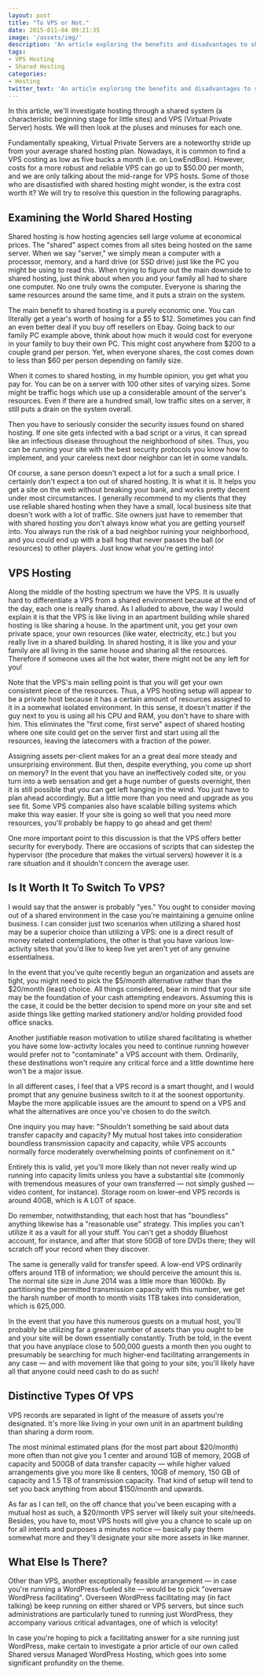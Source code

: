 ```yaml
---
layout: post
title: "To VPS or Not."
date: 2015-011-04 09:21:35
image: '/assets/img/'
description: 'An article exploring the benefits and disadvantages to shared and VPS hosting.'
tags:
- VPS Hosting
- Shared Hosting
categories:
- Hosting
twitter_text: 'An article exploring the benefits and disadvantages to shared and VPS hosting. '
---
```


In this article, we'll investigate hosting through a shared system (a characteristic beginning stage for little sites) and VPS (Virtual Private Server) hosts. We will then look at the pluses and minuses for each one. 

Fundamentally speaking, Virtual Private Servers are a noteworthy stride up from your average shared hosting plan. Nowadays, it is common to find a VPS costing as low as five bucks a month (i.e. on LowEndBox). However, costs for a more robust and reliable VPS can go up to $50.00 per month, and we are only talking about the mid-range for VPS hosts. Some of those who are disastisfied with shared hosting might wonder, is the extra cost worth it? We will try to resolve this question in the following paragraphs.  

## Examining the World Shared Hosting 

Shared hosting is how hosting agencies sell large volume at economical prices. The "shared" aspect comes from all sites being hosted on the same server. When we say "server," we simply mean a computer with a processor, memory, and a hard drive (or SSD drive) just like the PC you might be using to read this. When trying to figure out the main downside to shared hosting, just think about when you and your family all had to share one computer. No one truly owns the computer. Everyone is sharing the same resources around the same time, and it puts a strain on the system. 

The main benefit to shared hosting is a purely economic one. You can literally get a year's worth of hosing for a $5 to $12. Sometimes you can find an even better deal if you buy off resellers on Ebay. Going back to our family PC example above, think about how much it would cost for everyone in your family to buy their own PC. This might cost anywhere from $200 to a couple grand per person. Yet, when everyone shares, the cost comes down to less than $60 per person depending on family size. 

When it comes to shared hosting, in my humble opinion, you get what you pay for. You can be on a server with 100 other sites of varying sizes. Some might be traffic hogs which use up a considerable amount of the server's resources. Even if there are a hundred small, low traffic sites on a server, it still puts a drain on the system overall. 

Then you have to seriously consider the security issues found on shared hosting. If one site gets infected with a bad script or a virus, it can spread like an infectious disease throughout the neighborhood of sites. Thus, you can be running your site with the best security protocols you know how to implement, and your careless next door neighbor can let in some vandals. 

Of course, a sane person doesn't expect a lot for a such a small price. I certainly don't expect a ton out of shared hosting. It is what it is. It helps you get a site on the web without breaking your bank, and works pretty decent under most circumstances. I generally recommend to my clients that they use reliable shared hosting when they have a small, local business site that doesn't work with a lot of traffic. Site owners just have to remember that with shared hosting you don't always know what you are getting yourself into. You always run the risk of a bad neighbor ruining your neighborhood, and you could end up with a ball hog that never passes the ball (or resources) to other players. Just know what you're getting into! 

## VPS Hosting 

Along the middle of the hosting spectrum we have the VPS. It is usually hard to differentiate a VPS from a shared environment because at the end of the day, each one is really shared. As I alluded to above, the way I would explain it is that the VPS is like living in an apartment building while shared hosting is like sharing a house. In the apartment unit, you get your own private space, your own resources (like water, electricity, etc.) but you really live in a shared building. In shared hosting, it is like you and your family are all living in the same house and sharing all the resources. Therefore if someone uses all the hot water, there might not be any left for you! 

Note that the VPS's main selling point is that you will get your own consistent piece of the resources. Thus, a VPS hosting setup will appear to be a private host because it has a certain amount of resources assigned to it in a somewhat isolated environment. In this sense, it doesn't matter if the guy next to you is using all his CPU and RAM, you don't have to share with him. This eliminates the "first come, first serve" aspect of shared hosting where one site could get on the server first and start using all the resources, leaving the latecomers with a fraction of the power. 


Assigning assets per-client makes for an a great deal more steady and unsurprising environment. But then, despite everything, you come up short on memory? In the event that you have an ineffectively coded site, or you turn into a web sensation and get a huge number of guests overnight, then it is still possible that you can get left hanging in the wind. You just have to plan ahead accordingly. But a little more than you need and upgrade as you see fit. Some VPS companies also have scalable billing systems which make this way easier. If your site is going so well that you need more resources, you'll probably be happy to go ahead and get them! 

One more important point to this discussion is that the VPS offers better security for everybody. There are occasions of scripts that can sidestep the hypervisor (the procedure that makes the virtual servers) however it is a rare situation and it shouldn't concern the average user. 

## Is It Worth It To Switch To VPS? 

I would say that the answer is probably "yes." You ought to consider moving out of a shared environment in the case you're maintaining a genuine online business. I can consider just two scenarios when utilizing a shared host may be a superior choice than utilizing a VPS: one is a direct result of money related contemplations, the other is that you have various low-activity sites that you'd like to keep live yet aren't yet of any genuine essentialness. 

In the event that you've quite recently begun an organization and assets are tight, you might need to pick the $5/month alternative rather than the $20/month (least) choice. All things considered, bear in mind that your site may be the foundation of your cash attempting endeavors. Assuming this is the case, it could be the better decision to spend more on your site and set aside things like getting marked stationery and/or holding provided food office snacks. 

Another justifiable reason motivation to utilize shared facilitating is whether you have some low-activity locales you need to continue running however would prefer not to "contaminate" a VPS account with them. Ordinarily, these destinations won't require any critical force and a little downtime here won't be a major issue. 

In all different cases, I feel that a VPS record is a smart thought, and I would prompt that any genuine business switch to it at the soonest opportunity. Maybe the more applicable issues are the amount to spend on a VPS and what the alternatives are once you've chosen to do the switch. 

One inquiry you may have: "Shouldn't something be said about data transfer capacity and capacity? My mutual host takes into consideration boundless transmission capacity and capacity, while VPS accounts normally force moderately overwhelming points of confinement on it." 

Entirely this is valid, yet you'll more likely than not never really wind up running into capacity limits unless you have a substantial site (commonly with tremendous measures of your own transferred — not simply gushed — video content, for instance). Storage room on lower-end VPS records is around 40GB, which is A LOT of space. 

Do remember, notwithstanding, that each host that has "boundless" anything likewise has a "reasonable use" strategy. This implies you can't utilize it as a vault for all your stuff. You can't get a shoddy Bluehost account, for instance, and after that store 50GB of tore DVDs there; they will scratch off your record when they discover. 

The same is generally valid for transfer speed. A low-end VPS ordinarily offers around 1TB of information; we should perceive the amount this is. The normal site size in June 2014 was a little more than 1600kb. By partitioning the permitted transmission capacity with this number, we get the harsh number of month to month visits 1TB takes into consideration, which is 625,000. 

In the event that you have this numerous guests on a mutual host, you'll probably be utilizing far a greater number of assets than you ought to be and your site will be down essentially constantly. Truth be told, in the event that you have anyplace close to 500,000 guests a month then you ought to presumably be searching for much higher-end facilitating arrangements in any case — and with movement like that going to your site, you'll likely have all that anyone could need cash to do as such! 

## Distinctive Types Of VPS 

VPS records are separated in light of the measure of assets you're designated. It's more like living in your own unit in an apartment building than sharing a dorm room. 

The most minimal estimated plans (for the most part about $20/month) more often than not give you 1 center and around 1GB of memory, 20GB of capacity and 500GB of data transfer capacity — while higher valued arrangements give you more like 8 centers, 10GB of memory, 150 GB of capacity and 1.5 TB of transmission capacity. That kind of setup will tend to set you back anything from about $150/month and upwards. 

As far as I can tell, on the off chance that you've been escaping with a mutual host as such, a $20/month VPS server will likely suit your site/needs. Besides, you have to, most VPS hosts will give you a chance to scale up on for all intents and purposes a minutes notice — basically pay them somewhat more and they'll designate your site more assets in like manner. 

## What Else Is There? 

Other than VPS, another exceptionally feasible arrangement — in case you're running a WordPress-fueled site — would be to pick "oversaw WordPress facilitating". Overseen WordPress facilitating may (in fact talking) be keep running on either shared or VPS servers, but since such administrations are particularly tuned to running just WordPress, they accompany various critical advantages, one of which is velocity! 

In case you're hoping to pick a facilitating answer for a site running just WordPress, make certain to investigate a prior article of our own called Shared versus Managed WordPress Hosting, which goes into some significant profundity on the theme.
